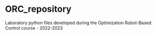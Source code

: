 # ORC_repository
Laboratory python files developed during the Optimization Robot-Based Control course - 2022-2023
